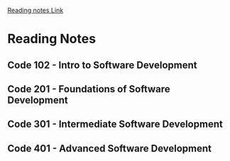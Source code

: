[Reading notes Link](https://mohamadsamara.github.io/reading-notes/)
# Reading Notes

## Code 102 - Intro to Software Development


## Code 201 - Foundations of Software Development


## Code 301 - Intermediate Software Development


## Code 401 - Advanced Software Development
